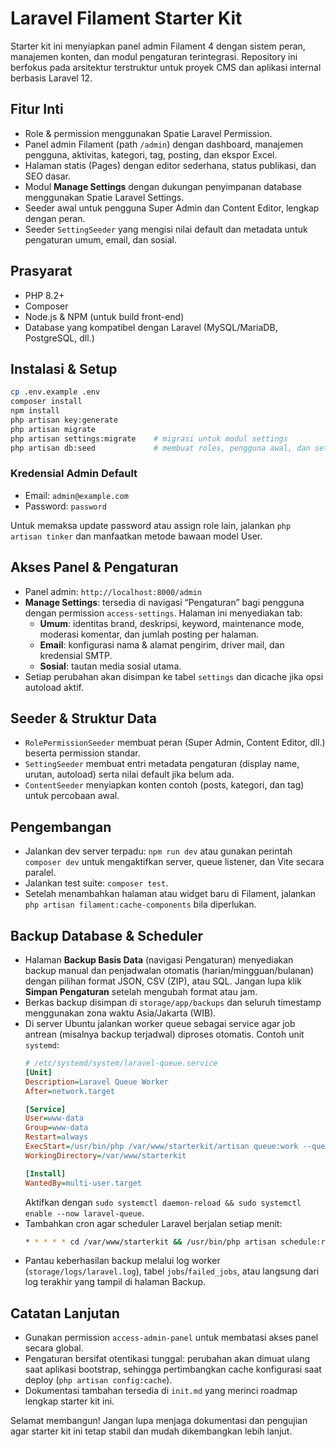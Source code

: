 # Laravel Filament Starter Kit

Starter kit ini menyiapkan panel admin Filament 4 dengan sistem peran, manajemen konten, dan modul pengaturan terintegrasi. Repository ini berfokus pada arsitektur terstruktur untuk proyek CMS dan aplikasi internal berbasis Laravel 12.

## Fitur Inti
- Role & permission menggunakan Spatie Laravel Permission.
- Panel admin Filament (path `/admin`) dengan dashboard, manajemen pengguna, aktivitas, kategori, tag, posting, dan ekspor Excel.
- Halaman statis (Pages) dengan editor sederhana, status publikasi, dan SEO dasar.
- Modul **Manage Settings** dengan dukungan penyimpanan database menggunakan Spatie Laravel Settings.
- Seeder awal untuk pengguna Super Admin dan Content Editor, lengkap dengan peran.
- Seeder `SettingSeeder` yang mengisi nilai default dan metadata untuk pengaturan umum, email, dan sosial.

## Prasyarat
- PHP 8.2+
- Composer
- Node.js & NPM (untuk build front-end)
- Database yang kompatibel dengan Laravel (MySQL/MariaDB, PostgreSQL, dll.)

## Instalasi & Setup
```bash
cp .env.example .env
composer install
npm install
php artisan key:generate
php artisan migrate
php artisan settings:migrate    # migrasi untuk modul settings
php artisan db:seed             # membuat roles, pengguna awal, dan settings default
```

### Kredensial Admin Default
- Email: `admin@example.com`
- Password: `password`

Untuk memaksa update password atau assign role lain, jalankan `php artisan tinker` dan manfaatkan metode bawaan model User.

## Akses Panel & Pengaturan
- Panel admin: `http://localhost:8000/admin`
- **Manage Settings**: tersedia di navigasi “Pengaturan” bagi pengguna dengan permission `access-settings`. Halaman ini menyediakan tab:
  - **Umum**: identitas brand, deskripsi, keyword, maintenance mode, moderasi komentar, dan jumlah posting per halaman.
  - **Email**: konfigurasi nama & alamat pengirim, driver mail, dan kredensial SMTP.
  - **Sosial**: tautan media sosial utama.
- Setiap perubahan akan disimpan ke tabel `settings` dan dicache jika opsi autoload aktif.

## Seeder & Struktur Data
- `RolePermissionSeeder` membuat peran (Super Admin, Content Editor, dll.) beserta permission standar.
- `SettingSeeder` membuat entri metadata pengaturan (display name, urutan, autoload) serta nilai default jika belum ada.
- `ContentSeeder` menyiapkan konten contoh (posts, kategori, dan tag) untuk percobaan awal.

## Pengembangan
- Jalankan dev server terpadu: `npm run dev` atau gunakan perintah `composer dev` untuk mengaktifkan server, queue listener, dan Vite secara paralel.
- Jalankan test suite: `composer test`.
- Setelah menambahkan halaman atau widget baru di Filament, jalankan `php artisan filament:cache-components` bila diperlukan.

## Backup Database & Scheduler
- Halaman **Backup Basis Data** (navigasi Pengaturan) menyediakan backup manual dan penjadwalan otomatis (harian/mingguan/bulanan) dengan pilihan format JSON, CSV (ZIP), atau SQL. Jangan lupa klik **Simpan Pengaturan** setelah mengubah format atau jam.
- Berkas backup disimpan di `storage/app/backups` dan seluruh timestamp menggunakan zona waktu Asia/Jakarta (WIB).
- Di server Ubuntu jalankan worker queue sebagai service agar job antrean (misalnya backup terjadwal) diproses otomatis. Contoh unit `systemd`:
  ```ini
  # /etc/systemd/system/laravel-queue.service
  [Unit]
  Description=Laravel Queue Worker
  After=network.target

  [Service]
  User=www-data
  Group=www-data
  Restart=always
  ExecStart=/usr/bin/php /var/www/starterkit/artisan queue:work --queue=default --tries=1 --sleep=1
  WorkingDirectory=/var/www/starterkit

  [Install]
  WantedBy=multi-user.target
  ```
  Aktifkan dengan `sudo systemctl daemon-reload && sudo systemctl enable --now laravel-queue`.
- Tambahkan cron agar scheduler Laravel berjalan setiap menit:
  ```bash
  * * * * * cd /var/www/starterkit && /usr/bin/php artisan schedule:run >> /dev/null 2>&1
  ```
- Pantau keberhasilan backup melalui log worker (`storage/logs/laravel.log`), tabel `jobs`/`failed_jobs`, atau langsung dari log terakhir yang tampil di halaman Backup.

## Catatan Lanjutan
- Gunakan permission `access-admin-panel` untuk membatasi akses panel secara global.
- Pengaturan bersifat otentikasi tunggal: perubahan akan dimuat ulang saat aplikasi bootstrap, sehingga pertimbangkan cache konfigurasi saat deploy (`php artisan config:cache`).
- Dokumentasi tambahan tersedia di `init.md` yang merinci roadmap lengkap starter kit ini.

Selamat membangun! Jangan lupa menjaga dokumentasi dan pengujian agar starter kit ini tetap stabil dan mudah dikembangkan lebih lanjut.
